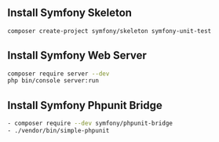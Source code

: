 ## Install Symfony Skeleton 
```bash
composer create-project symfony/skeleton symfony-unit-test
```

## Install Symfony Web Server
```bash
composer require server --dev
php bin/console server:run
```


## Install Symfony Phpunit Bridge
```bash
- composer require --dev symfony/phpunit-bridge
- ./vendor/bin/simple-phpunit
```

